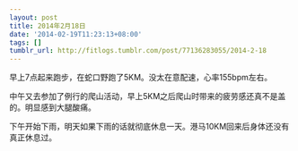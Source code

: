 ```yaml
---
layout: post
title: 2014年2月18日
date: '2014-02-19T11:23:13+08:00'
tags: []
tumblr_url: http://fitlogs.tumblr.com/post/77136283055/2014-2-18
---
```

早上7点起来跑步，在蛇口野跑了5KM。没太在意配速，心率155bpm左右。

中午又去参加了例行的爬山活动，早上5KM之后爬山时带来的疲劳感还真不是盖的。明显感到大腿酸痛。

下午开始下雨，明天如果下雨的话就彻底休息一天。港马10KM回来后身体还没有真正休息过。
